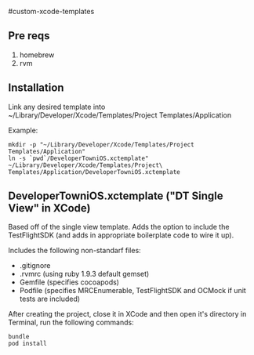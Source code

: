 #custom-xcode-templates

## Pre reqs

1.	homebrew
2.	rvm


## Installation

Link any desired template into ~/Library/Developer/Xcode/Templates/Project Templates/Application

Example:

	mkdir -p "~/Library/Developer/Xcode/Templates/Project Templates/Application"
	ln -s `pwd`/DeveloperTowniOS.xctemplate" ~/Library/Developer/Xcode/Templates/Project\ Templates/Application/DeveloperTowniOS.xctemplate

## DeveloperTowniOS.xctemplate ("DT Single View" in XCode)

Based off of the single view template.  Adds the option to include the TestFlightSDK (and adds in appropriate boilerplate code to wire it up).

Includes the following non-standarf files:
*	.gitignore
*	.rvmrc (using ruby 1.9.3 default gemset)
*	Gemfile (specifies cocoapods)
*	Podfile (specifies MRCEnumerable, TestFlightSDK and OCMock if unit tests are included)

After creating the project, close it in XCode and then open it's directory in Terminal, run the following commands:

	bundle
	pod install
